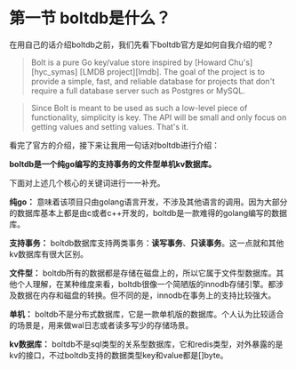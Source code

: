 # 第一节 boltdb是什么？


在用自己的话介绍boltdb之前，我们先看下boltdb官方是如何自我介绍的呢？

> Bolt is a pure Go key/value store inspired by [Howard Chu's][hyc_symas]
  [LMDB project][lmdb]. The goal of the project is to provide a simple,
  fast, and reliable database for projects that don't require a full database
  server such as Postgres or MySQL.

>  Since Bolt is meant to be used as such a low-level piece of functionality,
  simplicity is key. The API will be small and only focus on getting values
  and setting values. That's it.

看完了官方的介绍，接下来让我用一句话对boltdb进行介绍：

**boltdb是一个纯go编写的支持事务的文件型单机kv数据库。**

下面对上述几个核心的关键词进行一一补充。

**纯go：** 意味着该项目只由golang语言开发，不涉及其他语言的调用。因为大部分的数据库基本上都是由c或者c++开发的，boltdb是一款难得的golang编写的数据库。

**支持事务：** boltdb数据库支持两类事务：**读写事务**、**只读事务**。这一点就和其他kv数据库有很大区别。

**文件型：** boltdb所有的数据都是存储在磁盘上的，所以它属于文件型数据库。其他个人理解，在某种维度来看，boltdb很像一个简陋版的innodb存储引擎。都涉及数据在内存和磁盘的转换。但不同的是，innodb在事务上的支持比较强大。

**单机：** boltdb不是分布式数据库，它是一款单机版的数据库。个人认为比较适合的场景是，用来做wal日志或者读多写少的存储场景。

**kv数据库：** boltdb不是sql类型的关系型数据库，它和redis类型，对外暴露的是kv的接口，不过boltdb支持的数据类型key和value都是[]byte。

